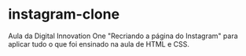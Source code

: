 # instagram-clone
Aula da Digital Innovation One "Recriando a página do Instagram" para aplicar tudo o que foi ensinado na aula de HTML e CSS.
